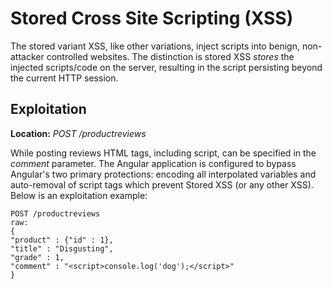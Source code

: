 # Stored Cross Site Scripting (XSS)
The stored variant XSS, like other variations, inject scripts into benign, non-attacker controlled websites.  The distinction is stored XSS  _stores_ the injected scripts/code on the server, resulting in the script persisting beyond the current HTTP session.

## Exploitation
**Location:** _POST /productreviews_

While posting reviews HTML tags, including script, can be specified in the _comment_ parameter. The Angular application is configured to bypass Angular's two primary protections: encoding all interpolated variables and auto-removal of script tags which prevent Stored XSS (or any other XSS).  Below is an exploitation example:

    POST /productreviews
    raw:
    {
    "product" : {"id" : 1},
    "title" : "Disgusting",
    "grade" : 1,
    "comment" : "<script>console.log('dog');</script>"
    }